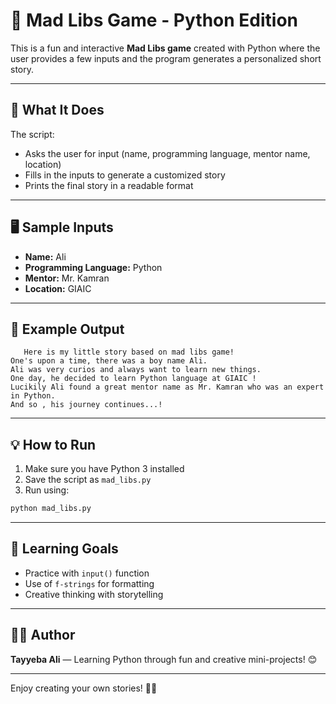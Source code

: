 # 🎉 Mad Libs Game - Python Edition

This is a fun and interactive **Mad Libs game** created with Python where the user provides a few inputs and the program generates a personalized short story.

---

## 📌 What It Does

The script:

* Asks the user for input (name, programming language, mentor name, location)
* Fills in the inputs to generate a customized story
* Prints the final story in a readable format

---

## 🖥️ Sample Inputs

* **Name:** Ali
* **Programming Language:** Python
* **Mentor:** Mr. Kamran
* **Location:** GIAIC

---

## 📜 Example Output

```
   Here is my little story based on mad libs game!
One's upon a time, there was a boy name Ali.
Ali was very curios and always want to learn new things.
One day, he decided to learn Python language at GIAIC !
Lucikily Ali found a great mentor name as Mr. Kamran who was an expert in Python.
And so , his journey continues...!
```

---

## 💡 How to Run

1. Make sure you have Python 3 installed
2. Save the script as `mad_libs.py`
3. Run using:

```bash
python mad_libs.py
```

---

## 🧠 Learning Goals

* Practice with `input()` function
* Use of `f-strings` for formatting
* Creative thinking with storytelling

---

## 👩‍💻 Author

**Tayyeba Ali** — Learning Python through fun and creative mini-projects! 😊

---

Enjoy creating your own stories! 📖✨
